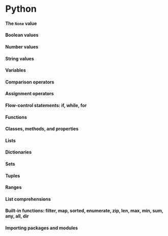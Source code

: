# Python

#### The `None` value
#### Boolean values
#### Number values
#### String values
#### Variables
#### Comparison operators
#### Assignment operators
#### Flow-control statements: if, while, for
#### Functions
#### Classes, methods, and properties
#### Lists
#### Dictionaries
#### Sets
#### Tuples
#### Ranges
#### List comprehensions
#### Built-in functions: filter, map, sorted, enumerate, zip, len, max, min, sum, any, all, dir
#### Importing packages and modules
